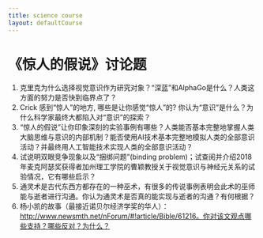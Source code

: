 ```yaml
---
title: science course
layout: defaultCourse
---
```


# 《惊人的假说》讨论题
1.	克里克为什么选择视觉意识作为研究对象？“深蓝”和AlphaGo是什么？人类这方面的努力是否快到临界点了？
2.	Crick 感到“惊人”的地方, 哪些是让你感觉“惊人”的? 你认为“意识”是什么？为什么科学家最终大都陷入对“意识”的探索？ 
3.	“惊人的假说”让你印象深刻的实验事例有哪些？人类能否基本完整地掌握人类大脑思维与意识的内部机制？能否使用AI技术基本完整地模拟人类的全部意识活动？并最终用人工智能技术实现人类的全部意识活动？ 
4.	试说明双眼竞争现象以及“捆绑问题”(binding problem)；试查阅并介绍2018年麦克阿瑟奖获得者加州理工学院的曹颖教授关于视觉意识与神经元关系的试验情况，它有哪些启示？ 
5.	通灵术是古代东西方都存在的一种巫术，有很多的传说事例表明会此术的巫师能与逝者进行沟通。你认为通灵术是否真的能实现与逝者的沟通？有何根据？ 
6.	杨小凯的故事（最接近诺贝尔经济学奖的华人）：http://www.newsmth.net/nForum/#!article/Bible/61216。你对该文观点哪些支持？哪些反对？为什么？
